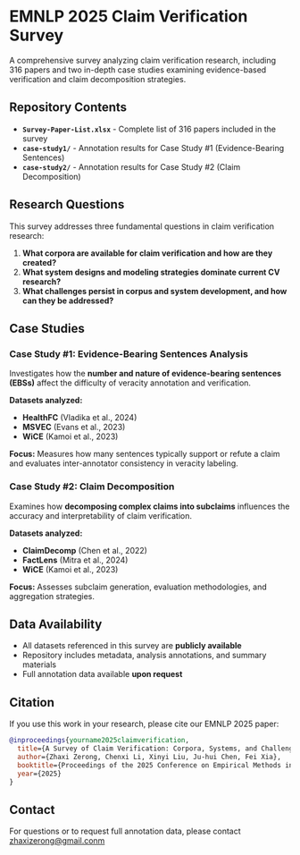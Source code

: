 # EMNLP 2025 Claim Verification Survey

A comprehensive survey analyzing claim verification research, including 316 papers and two in-depth case studies examining evidence-based verification and claim decomposition strategies.

## Repository Contents

- **`Survey-Paper-List.xlsx`** - Complete list of 316 papers included in the survey
- **`case-study1/`** - Annotation results for Case Study #1 (Evidence-Bearing Sentences)
- **`case-study2/`** - Annotation results for Case Study #2 (Claim Decomposition)

## Research Questions

This survey addresses three fundamental questions in claim verification research:

1. **What corpora are available for claim verification and how are they created?**
2. **What system designs and modeling strategies dominate current CV research?**
3. **What challenges persist in corpus and system development, and how can they be addressed?**

## Case Studies

### Case Study #1: Evidence-Bearing Sentences Analysis

Investigates how the **number and nature of evidence-bearing sentences (EBSs)** affect the difficulty of veracity annotation and verification.

**Datasets analyzed:**
- **HealthFC** (Vladika et al., 2024)
- **MSVEC** (Evans et al., 2023)
- **WiCE** (Kamoi et al., 2023)

**Focus:** Measures how many sentences typically support or refute a claim and evaluates inter-annotator consistency in veracity labeling.

### Case Study #2: Claim Decomposition

Examines how **decomposing complex claims into subclaims** influences the accuracy and interpretability of claim verification.

**Datasets analyzed:**
- **ClaimDecomp** (Chen et al., 2022)
- **FactLens** (Mitra et al., 2024)
- **WiCE** (Kamoi et al., 2023)

**Focus:** Assesses subclaim generation, evaluation methodologies, and aggregation strategies.

## Data Availability

- All datasets referenced in this survey are **publicly available**
- Repository includes metadata, analysis annotations, and summary materials
- Full annotation data available **upon request**

## Citation

If you use this work in your research, please cite our EMNLP 2025 paper:
```bibtex
@inproceedings{yourname2025claimverification,
  title={A Survey of Claim Verification: Corpora, Systems, and Challenges},
  author={Zhaxi Zerong, Chenxi Li, Xinyi Liu, Ju-hui Chen, Fei Xia},
  booktitle={Proceedings of the 2025 Conference on Empirical Methods in Natural Language Processing},
  year={2025}
}
```

## Contact

For questions or to request full annotation data, please contact zhaxizerong@gmail.conm
